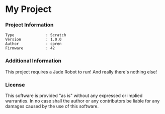 My Project
================



### Project Information
```
Type              : Scratch
Version           : 1.0.0
Author            : cpren
Firmware          : 42
```

### Additional Information
This project requires a Jade Robot to run! And really there's nothing else!

### License
This software is provided "as is" without any expressed or implied warranties.  In no case shall the author or any contributors be liable for any damages caused by the use of this software.

